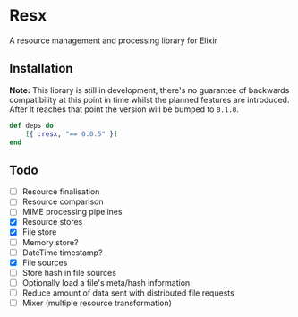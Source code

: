 # Resx
A resource management and processing library for Elixir

Installation
------------

__Note:__ This library is still in development, there's no guarantee of backwards compatibility at this point in time whilst the planned features are introduced. After it reaches that point the version will be bumped to `0.1.0`.

```elixir
def deps do
    [{ :resx, "== 0.0.5" }]
end
```

Todo
----

- [ ] Resource finalisation
- [ ] Resource comparison
- [ ] MIME processing pipelines
- [X] Resource stores
- [X] File store
- [ ] Memory store?
- [ ] DateTime timestamp?
- [X] File sources
- [ ] Store hash in file sources
- [ ] Optionally load a file's meta/hash information
- [ ] Reduce amount of data sent with distributed file requests
- [ ] Mixer (multiple resource transformation)
